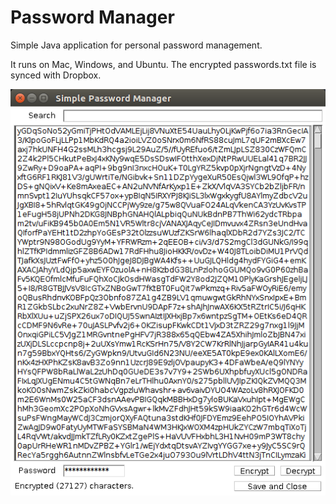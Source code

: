 Password Manager
================

Simple Java application for personal password management.

It runs on Mac, Windows, and Ubuntu. The encrypted passwords.txt file is synced with Dropbox.

![](screenshot.png)